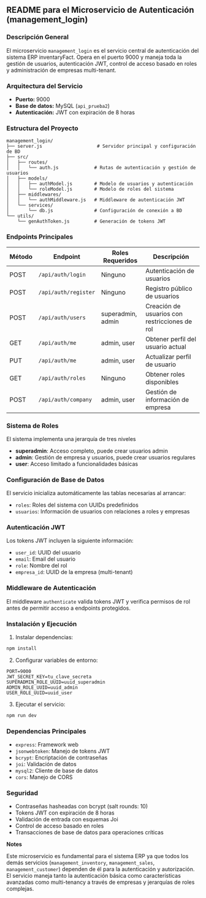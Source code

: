 ## README para el Microservicio de Autenticación (management_login)

### Descripción General

El microservicio `management_login` es el servicio central de autenticación del sistema ERP inventaryFact. Opera en el puerto 9000 y maneja toda la gestión de usuarios, autenticación JWT, control de acceso basado en roles y administración de empresas multi-tenant.

### Arquitectura del Servicio

- **Puerto:** 9000
- **Base de datos:** MySQL (`api_prueba2`)
- **Autenticación:** JWT con expiración de 8 horas

### Estructura del Proyecto

```
management_login/
├── server.js                    # Servidor principal y configuración de BD
├── src/
│   ├── routes/
│   │   └── auth.js             # Rutas de autenticación y gestión de usuarios
│   ├── models/
│   │   ├── authModel.js        # Modelo de usuarios y autenticación
│   │   └── roleModel.js        # Modelo de roles del sistema
│   ├── middlewares/
│   │   └── authMiddleware.js   # Middleware de autenticación JWT
│   └── services/
│       └── db.js               # Configuración de conexión a BD
└── utils/
    └── genAuthToken.js         # Generación de tokens JWT
```

### Endpoints Principales

| Método | Endpoint             | Roles Requeridos  | Descripción                                   |
| ------ | -------------------- | ----------------- | --------------------------------------------- |
| POST   | `/api/auth/login`    | Ninguno           | Autenticación de usuarios                     |
| POST   | `/api/auth/register` | Ninguno           | Registro público de usuarios                  |
| POST   | `/api/auth/users`    | superadmin, admin | Creación de usuarios con restricciones de rol |
| GET    | `/api/auth/me`       | admin, user       | Obtener perfil del usuario actual             |
| PUT    | `/api/auth/me`       | admin, user       | Actualizar perfil de usuario                  |
| GET    | `/api/auth/roles`    | Ninguno           | Obtener roles disponibles                     |
| POST   | `/api/auth/company`  | admin, user       | Gestión de información de empresa             |

### Sistema de Roles

El sistema implementa una jerarquía de tres niveles

- **superadmin**: Acceso completo, puede crear usuarios admin
- **admin**: Gestión de empresa y usuarios, puede crear usuarios regulares
- **user**: Acceso limitado a funcionalidades básicas

### Configuración de Base de Datos

El servicio inicializa automáticamente las tablas necesarias al arrancar:

- `roles`: Roles del sistema con UUIDs predefinidos
- `usuarios`: Información de usuarios con relaciones a roles y empresas

### Autenticación JWT

Los tokens JWT incluyen la siguiente información:

- `user_id`: UUID del usuario
- `email`: Email del usuario
- `role`: Nombre del rol
- `empresa_id`: UUID de la empresa (multi-tenant)

### Middleware de Autenticación

El middleware `authenticate` valida tokens JWT y verifica permisos de rol antes de permitir acceso a endpoints protegidos.

### Instalación y Ejecución

1. Instalar dependencias:

```bash
npm install
```

2. Configurar variables de entorno:

```env
PORT=9000
JWT_SECRET_KEY=tu_clave_secreta
SUPERADMIN_ROLE_UUID=uuid_superadmin
ADMIN_ROLE_UUID=uuid_admin
USER_ROLE_UUID=uuid_user
```

3. Ejecutar el servicio:

```bash
npm run dev
```

### Dependencias Principales

- `express`: Framework web
- `jsonwebtoken`: Manejo de tokens JWT
- `bcrypt`: Encriptación de contraseñas
- `joi`: Validación de datos
- `mysql2`: Cliente de base de datos
- `cors`: Manejo de CORS

### Seguridad

- Contraseñas hasheadas con bcrypt (salt rounds: 10)
- Tokens JWT con expiración de 8 horas
- Validación de entrada con esquemas Joi
- Control de acceso basado en roles
- Transacciones de base de datos para operaciones críticas

**Notes**

Este microservicio es fundamental para el sistema ERP ya que todos los demás servicios (`management_inventory`, `management_sales`, `management_customer`) dependen de él para la autenticación y autorización. El servicio maneja tanto la autenticación básica como características avanzadas como multi-tenancy a través de empresas y jerarquías de roles complejas.
